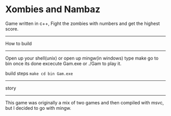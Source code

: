 # Xombies and Nambaz

Game written in c++, Fight the zombies with numbers and get the highest score.

<hr>
How to build
<hr>
Open up your shell(unix) or open up mingw(in windows)
type make
go to bin once its done
excecute Gam.exe or ./Gam to play it.

build steps
`
make
cd bin
Gam.exe
`

<hr>
story
<hr>
This game was originally a mix of two games and then compiled with msvc, but I decided to go with mingw.
